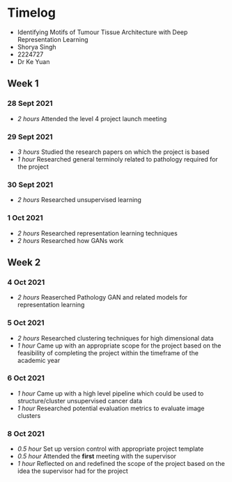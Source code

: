 # Timelog

* Identifying Motifs of Tumour Tissue Architecture with Deep Representation Learning
* Shorya Singh
* 2224727
* Dr Ke Yuan

## Week 1

### 28 Sept 2021

* *2 hours* Attended the level 4 project launch meeting

### 29 Sept 2021

* *3 hours* Studied the research papers on which the project is based
* *1 hour* Researched general terminoly related to pathology required for the project

### 30 Sept 2021

* *2 hours* Researched unsupervised learning

### 1 Oct 2021

* *2 hours* Researched representation learning techniques
* *2 hours* Researched how GANs work

## Week 2

### 4 Oct 2021

* *2 hours* Reaserched Pathology GAN and related models for representation learning

### 5 Oct 2021

* *2 hours* Researched clustering techniques for high dimensional data
* *1 hour* Came up with an appropriate scope for the project based on the feasibility of completing the project within the timeframe of the academic year 

### 6 Oct 2021

* *1 hour* Came up with a high level pipeline which could be used to structure/cluster unsupervised cancer data
* *1 hour* Researched potential evaluation metrics to evaluate image clusters 

### 8 Oct 2021
* *0.5 hour* Set up version control with appropriate project template
* *0.5 hour* Attended the **first** meeting with the supervisor 
* *1 hour* Reflected on and redefined the scope of the project based on the idea the supervisor had for the project




